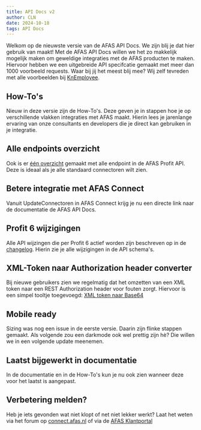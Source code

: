 ```yaml
---
title: API Docs v2
author: CLN
date: 2024-10-18
tags: API Docs
---
```


Welkom op de nieuwste versie van de AFAS API Docs. We zijn blij je dat hier gebruik van maakt! Met de AFAS API Docs willen we het zo makkelijk mogelijk maken om geweldige integraties met de AFAS producten te maken. Hiervoor hebben we een uitgebreide API specifcatie gemaakt met meer dan 1000 voorbeeld requests. Waar bij jij het meest blij mee? Wij zelf tevreden met alle voorbeelden bij [KnEmployee](../../apidoc/nl/Medewerker%20en%20contract#post-/connectors/KnEmployee).

## How-To's

Nieuw in deze versie zijn de How-To's. Deze geven je in stappen hoe je op verschillende vlakken integraties met AFAS maakt. Hierin lees je jarenlange ervaring van onze consultants en developers die je direct kan gebruiken in je integratie.

## Alle endpoints overzicht

Ook is er [één overzicht](https://help.afas.nl/profit/spec/nl/allendpoints) gemaakt met alle endpoint in de AFAS Profit API. Deze is ideaal als je alle standaard connectoren wilt zien.

## Betere integratie met AFAS Connect

Vanuit UpdateConnectoren in AFAS Connect krijg je nu een directe link naar de documentatie de AFAS API Docs.

## Profit 6 wijzigingen

Alle API wijzingen die per Profit 6 actief worden zijn beschreven op in de [changelog](./news-profit6). Hierin zie je alle wijzigingen in de API schema's.

## XML-Token naar Authorization header converter

Bij nieuwe gebruikers zien we regelmatig dat het omzetten van een XML token naar een REST Authorization header voor fouten zorgt. Hiervoor is een simpel tooltje toegevoegd: [XML token naar Base64](../../../tools#base64-encoder)

## Mobile ready

Sizing was nog een issue in de eerste versie. Daarin zijn flinke stappen gemaakt. Als volgende zou een darkmode ook wel prettig zijn hè? Die willen we in een volgende update meenemen.

## Laatst bijgewerkt in documentatie

In de documentatie en in de How-To's kun je nu ook zien wanneer deze voor het laatst is aangepast.

## Verbetering melden?

Heb je iets gevonden wat niet klopt of net niet lekker werkt? Laat het weten via het forum op [connect.afas.nl](https://connect.afas.nl) of via de [AFAS Klantportal](https://klant.afas.nl/aanmaken-support-customer-care/help-center-aanvraag?&utm_source=help.afas.nl&utm_medium=verbetersuggestie-insturen)
